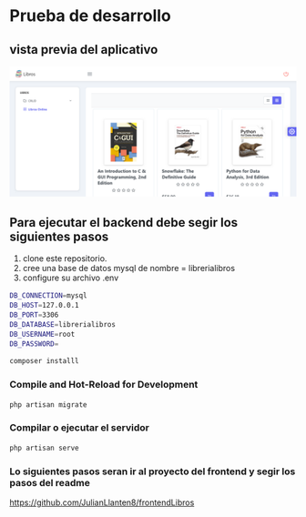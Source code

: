 # Prueba de desarrollo

## vista previa del aplicativo

![Alt text](public/Libros-online.png)

## Para ejecutar el backend debe segir los siguientes pasos
1. clone este repositorio.
2. cree una base de datos mysql de nombre = librerialibros 
3. configure su archivo .env

```sh
DB_CONNECTION=mysql
DB_HOST=127.0.0.1
DB_PORT=3306
DB_DATABASE=librerialibros 
DB_USERNAME=root
DB_PASSWORD=
```

```sh
composer installl
```

### Compile and Hot-Reload for Development

```sh
php artisan migrate
```

### Compilar o ejecutar el servidor

```sh
php artisan serve
```

### Lo siguientes pasos seran ir al proyecto del frontend y segir los pasos del readme

https://github.com/JulianLlanten8/frontendLibros
